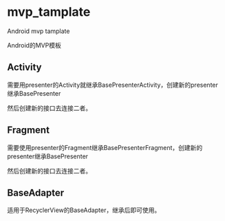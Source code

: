 # mvp_tamplate
Android mvp tamplate

Android的MVP模板

## Activity
需要用presenter的Activity就继承BasePresenterActivity，创建新的presenter继承BasePresenter

然后创建新的接口去连接二者。

## Fragment

需要使用presenter的Fragment继承BasePresenterFragment，创建新的presenter继承BasePresenter

然后创建新的接口去连接二者。

## BaseAdapter

适用于RecyclerView的BaseAdapter，继承后即可使用。

